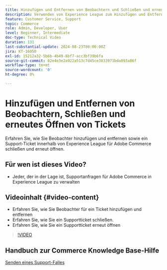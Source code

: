 ```yaml
---
title: Hinzufügen und Entfernen von Beobachtern und Schließen und erneutes Öffnen eines Support-Tickets
description: Verwenden von Experience League zum Hinzufügen und Entfernen von Beobachtern sowie zum Schließen und erneuten Öffnen eines Support-Tickets
feature: Customer Service, Support
topic: Commerce
role: Admin, Developer, User
level: Beginner, Intermediate
doc-type: Technical Video
duration: 131
last-substantial-update: 2024-08-23T00:00:00Z
jira: KT-16050
exl-id: 15212a32-5b6b-4b49-8bf7-acc3bf39b6fa
source-git-commit: 82e4e3e2a922a513c7d45ce3833971bda093a86f
workflow-type: tm+mt
source-wordcount: '0'
ht-degree: 0%

---
```


# Hinzufügen und Entfernen von Beobachtern, Schließen und erneutes Öffnen von Tickets

Erfahren Sie, wie Sie Beobachter hinzufügen und entfernen sowie ein Support-Ticket innerhalb von Experience League für Adobe Commerce schließen und erneut öffnen.

## Für wen ist dieses Video?

* Jeder, der in der Lage ist, Supportanfragen für Adobe Commerce in Experience League zu verwalten

## Videoinhalt {#video-content}

* Erfahren Sie, wie Sie Beobachter für ein Ticket hinzufügen und entfernen
* Erfahren Sie, wie Sie ein Supportticket schließen.
* Erfahren Sie, wie Sie ein Supportticket erneut öffnen

>[!VIDEO](https://video.tv.adobe.com/v/3433082?learn=on)

## Handbuch zur Commerce Knowledge Base-Hilfe

[Senden eines Support-Falles](https://experienceleague.adobe.com/en/docs/commerce-knowledge-base/kb/help-center-guide/magento-help-center-user-guide#support-case)
